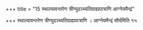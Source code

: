+++
title = "15 स्थाल्यावन्तरेण त्रीण्युदञ्च्यतिग्राह्यपात्राणि आग्नेयमैन्द्रं"

+++
स्थाल्यावन्तरेण त्रीण्युदञ्च्यतिग्राह्यपात्राणि । आग्नेयमैन्द्रं सौर्यमिति १५
